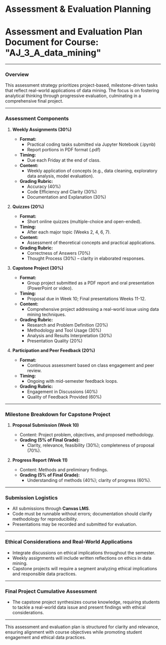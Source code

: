 Assessment & Evaluation Planning
================================

# Assessment and Evaluation Plan Document for Course: "AJ_3_A_data_mining"

---

### Overview
This assessment strategy prioritizes project-based, milestone-driven tasks that reflect real-world applications of data mining. The focus is on fostering analytical thinking through progressive evaluation, culminating in a comprehensive final project.

---

### Assessment Components

1. **Weekly Assignments (30%)**
   - **Format:** 
     - Practical coding tasks submitted via Jupyter Notebook (.ipynb) 
     - Report portions in PDF format (.pdf)
   - **Timing:** 
     - Due each Friday at the end of class.
   - **Content:** 
     - Weekly application of concepts (e.g., data cleaning, exploratory data analysis, model evaluation).
   - **Grading Rubric:**
     - Accuracy (40%)
     - Code Efficiency and Clarity (30%)
     - Documentation and Explanation (30%)

2. **Quizzes (20%)**
   - **Format:** 
     - Short online quizzes (multiple-choice and open-ended).
   - **Timing:** 
     - After each major topic (Weeks 2, 4, 6, 7).
   - **Content:** 
     - Assessment of theoretical concepts and practical applications.
   - **Grading Rubric:**
     - Correctness of Answers (70%)
     - Thought Process (30%) – clarity in elaborated responses.

3. **Capstone Project (30%)**
   - **Format:** 
     - Group project submitted as a PDF report and oral presentation (PowerPoint or video).
   - **Timing:** 
     - Proposal due in Week 10; Final presentations Weeks 11-12.
   - **Content:** 
     - Comprehensive project addressing a real-world issue using data mining techniques.
   - **Grading Rubric:**
     - Research and Problem Definition (20%)
     - Methodology and Tool Usage (30%)
     - Analysis and Results Interpretation (30%)
     - Presentation Quality (20%)

4. **Participation and Peer Feedback (20%)**
   - **Format:** 
     - Continuous assessment based on class engagement and peer review.
   - **Timing:** 
     - Ongoing with mid-semester feedback loops.
   - **Grading Rubric:**
     - Engagement in Discussions (40%)
     - Quality of Feedback Provided (60%)

---

### Milestone Breakdown for Capstone Project

1. **Proposal Submission (Week 10)**
   - Content: Project problem, objectives, and proposed methodology.
   - **Grading (5% of Final Grade):** 
     - Clarity, relevance, feasibility (30%); completeness of proposal (70%).

2. **Progress Report (Week 11)**
   - Content: Methods and preliminary findings.
   - **Grading (5% of Final Grade):** 
     - Understanding of methods (40%); clarity of progress (60%).

---

### Submission Logistics
- All submissions through **Canvas LMS**.
- Code must be runnable without errors; documentation should clarify methodology for reproducibility.
- Presentations may be recorded and submitted for evaluation.

---

### Ethical Considerations and Real-World Applications
- Integrate discussions on ethical implications throughout the semester.
- Weekly assignments will include written reflections on ethics in data mining.
- Capstone projects will require a segment analyzing ethical implications and responsible data practices.

---

### Final Project Cumulative Assessment
- The capstone project synthesizes course knowledge, requiring students to tackle a real-world data issue and present findings with ethical considerations.

---

This assessment and evaluation plan is structured for clarity and relevance, ensuring alignment with course objectives while promoting student engagement and ethical data practices.